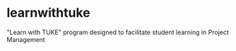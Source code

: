 # learnwithtuke
"Learn with TUKE" program designed to facilitate student learning in Project Management
